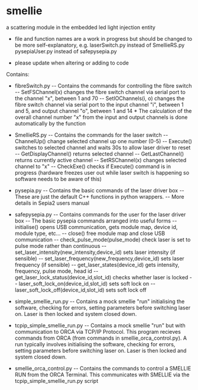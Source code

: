 smellie
=======

a scattering module in the embedded led light injection entity

* file and function names are a work in progress but should be changed to be more self-explanatory,
  e.g. laserSwitch.py instead of SmellieRS.py
       pysepiaUser.py instead of safepysepia.py

* please update when altering or adding to code

Contains:
- fibreSwitch.py -- Contains the commands for controlling the fibre switch
                 -- SetFSChannel(x) changes the fibre switch channel via serial port to the channel "x", between 1 and 70
                 -- SetIOChannels(i, o) changes the fibre switch channel via serial port to the input channel "i", between 1 and 5, and output channel "o", between 1 and 14
                        * The calculation of the overall channel number "x" from the input and output channels is done automatically by the function

- SmellieRS.py -- Contains the commands for the laser switch
               -- ChannelUp() change selected channel up one number (0-5)
               -- Execute() switches to selected channel and waits 30s to allow laser driver to reset
               -- GetDisplayChannel() returns selected channel
               -- GetLastChannel() returns currently active channel
               -- SetRSChannel(x) changes selected channel to "x"
               -- CheckExe() checks if Execute() command is in progress (hardware freezes user out while laser switch is happening so software needs to be aware of this)

- pysepia.py -- Contains the basic commands of the laser driver box
             -- These are just the default C++ functions in python wrappers.
             -- More details in Sepia2 users manual

- safepysepia.py -- Contains commands for the user for the laser driver box
                 -- The basic pysepia commands arranged into useful forms
                 -- initialise() opens USB communication, gets module map, device id, module type, etc...
                 -- close() free module map and close USB communication
                 -- check_pulse_mode(pulse_mode) check laser is set to pulse mode rather than continuous
                 -- set_laser_intensity(new_intensity,device_id) sets laser intensity (if sensible) 
                 -- set_laser_frequency(new_frequency,device_id) sets laser frequency (if sensible)
                 -- get_laser_states(device_id) gets intensity, frequency, pulse mode, head id 
                 -- get_laser_lock_status(device_id,slot_id) checks whether laser is locked
                 -- laser_soft_lock_on(device_id,slot_id) sets soft lock on
                 -- laser_soft_lock_off(device_id,slot_id) sets soft lock off

- simple_smellie_run.py -- Contains a mock smellie "run" initialising the software, checking for errors, setting parameters before switching laser on. Laser is then locked and system closed down.
- tcpip_simple_smellie_run.py -- Contains a mock smellie "run" but with communication to ORCA via TCP/IP Protocol. 
			   This program recieves commands from ORCA (from commands in smellie_orca_control.py).
			   A run typically involves initialising the software, checking for errors, setting parameters before switching laser on. Laser is then locked and system closed down. 
- smellie_orca_control.py -- Contains the commands to control a SMELLIE RUN from the ORCA Terminal. 
			   This communicates with SMELLIE via the tcpip_simple_smellie_run.py script 

